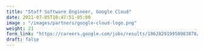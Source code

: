 ```yaml
---
title: "Staff Software Engineer, Google Cloud"
date: 2021-07-05T10:47:51-05:00
image : "/images/partners/google-cloud-logo.png"
weight: 21
form_link: "https://careers.google.com/jobs/results/106282919950983878/"
draft: false
---
```


